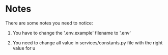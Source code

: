 # Notes

There are some notes you need to notice:

1. You have to change the '.env.example' filename to '.env'

2. You need to change all value in services/constants.py file with the right value for u 

